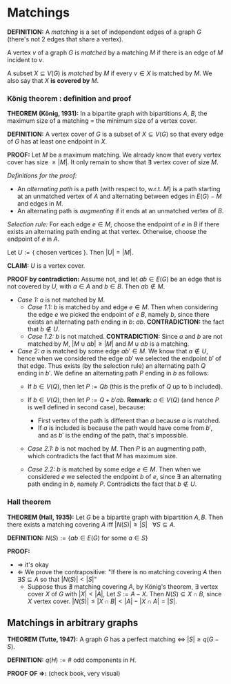# Matchings

**DEFINITION:** A *matching* is a set of independent edges of a graph $G$ (there's not 2 edges that share a vertex).

A vertex $v$ of a graph $G$ is *matched* by a matching $M$ if there is an edge of $M$ incident to $v$.

A subset $X\subseteq V(G)$ is *matched* by $M$ if every $v\in X$ is matched by $M$. We also say that $X$ **is covered by** $M$.

### König theorem : definition and proof
**THEOREM (König, 1931):** In a bipartite graph with bipartitions $A$, $B$, the maximum size of a matching = the minimum size of a vertex cover.

**DEFINITION:** A vertex cover of $G$ is a subset of $X\subseteq V(G)$ so that every edge of $G$ has at least one endpoint in $X$.

**PROOF:** Let $M$ be a maximum matching. We already know that every vertex cover has size $\geq |M|$. It only remain to show that $\exists$ vertex cover of size $M$.

*Definitions for the proof:*
 - An *alternating path* is a path (with respect to, w.r.t. $M$) is a path starting at an unmatched vertex of $A$ and alternating between edges in $E(G) - M$ and edges in $M$.
 - An alternating path is *augmenting* if it ends at an unmatched vertex of $B$.

*Selection rule:* For each edge $e\in M$, choose the endpoint of $e$ in $B$ if there exists an alternating path ending at that vertex. Otherwise, choose the endpoint of $e$ in $A$.

Let $U:=\{$ chosen vertices $\}$. Then $|U| = |M|$.

**CLAIM:** $U$ is a vertex cover.

**PROOF by contradiction:** Assume not, and let $ab\in E(G)$ be an edge that is not covered by $U$, with $a\in A$ and $b\in B$. Then $ab\notin M$.
 - *Case 1:* $a$ is not matched by $M$.
    - *Case 1.1:* $b$ is matched by and edge $e\in M$. Then when considering the edge $e$ we picked the endpoint of $e$ $B$, namely $b$, since there exists an alternating path ending in $b$: $ab$. **CONTRADICTION:** the fact that $b\notin U$.
    - *Case 1.2:* $b$ is not matched. **CONTRADICTION:** Since $a$ and $b$ are not matched by $M$, $|M\cup ab| \geq |M|$ and $M\cup ab$ is a matching.
 - *Case 2:* $a$ is matched by some edge $ab'\in M$. We know that $a\notin U$, hence when we considered the edge $ab'$ we selected the endpoint $b'$ of that edge. Thus exists (by the selection rule) an alternating path $Q$ ending in $b'$. We define an alternating path $P$ ending in $b$ as follows:
    - If $b\in V(Q)$, then let $P:=Qb$ (this is the prefix of $Q$ up to b included).
    - If $b\in V(Q)$, then let $P:=Q + b'ab$. **Remark:** $a\in V(Q)$ (and hence $P$ is well defined in second case), because:
      - First vertex of the path is different than $a$ because $a$ is matched.
      - If $a$ is included is because the path would have come from $b'$, and as $b'$ is the ending of the path, that's impossible.

    - *Case 2.1:* $b$ is not mached by $M$. Then  $P$ is an augmenting path, which contradicts the fact that $M$ has maximum size.
    - *Case 2.2:* $b$ is matched by some edge $e\in M$. Then when we considered $e$ we selected the endpoint $b$ of $e$, since $\exists$ an alternating path ending in $b$, namely $P$. Contradicts the fact that $b\notin U$.

### Hall theorem
**THEOREM (Hall, 1935):** Let $G$ be a bipartite graph with bipartition $A,B$. Then there exists a matching covering $A$ iff $|N(S)| \geq |S|\ \ \ \forall S\subseteq A$.

**DEFINITION:** $N(S):=\{ab\in E(G)$ for some $a\in S\}$

**PROOF:**
  - $\Rightarrow$ it's okay
  - $\Leftarrow$ We prove the contrapositive: "If there is no matching covering $A$ then $\exists S\subseteq A$ so that $|N(S)| < |S|$"
      - Suppose thus $\nexists$ matching covering $A$, by König's theorem, $\exists$ vertex cover $X$ of $G$ with $|X| < |A|$, Let $S:= A-X$. Then $N(S)\subseteq X\cap B$, since $X$ vertex cover. $|N(S)| \leq |X\cap B| < |A| - |X\cap A| = |S|$.

## Matchings in arbitrary graphs

**THEOREM (Tutte, 1947):** A graph $G$ has a perfect matching $\Leftrightarrow$ $|S| \geq q(G-S)$.

**DEFINITION:** $q(H):= \#$ odd components in $H$.

**PROOF OF $\Rightarrow$:** (check book, very visual)
